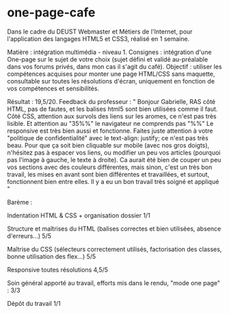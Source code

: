 # one-page-cafe
Dans le cadre du DEUST Webmaster et Métiers de l'Internet, pour l'application des langages HTML5 et CSS3, réalisé en 1 semaine.

Matière : intégration multimédia - niveau 1.
Consignes : intégration d'une One-page sur le sujet de votre choix (sujet défini et validé au-préalable dans vos forums privés, dans mon cas il s'agit du café).
Objectif : utiliser les compétences acquises pour monter une page HTML/CSS sans maquette, consultable sur toutes les résolutions d'écran, uniquement en fonction de vos compétences et sensibilités.

Résultat : 19,5/20.
Feedback du professeur :
" Bonjour Gabrielle, 
RAS côté HTML, pas de fautes, et les balises html5 sont bien utilisées comme il faut.
Côté CSS, attention aux survols des liens sur les aromes, ce n'est pas très lisible. Et attention au "35%%" le navigateur ne comprends pas "%%" 
Le responsive est très bien aussi et fonctionne. Faites juste attention à votre "politique de confidentialité" avec le text-align: justify; ce n'est pas très beau. Pour que ça soit bien cliquable sur mobile (avec nos gros doigts), n'hésitez pas à espacer vos liens, ou modifier un peu vos articles (pourquoi pas l'image à gauche, le texte à droite).
Ca aurait été bien de couper un peu vos sections avec des couleurs différentes, mais sinon, c'est un très bon travail, les mises en avant sont bien différentes et travaillées, et surtout, fonctionnent bien entre elles. Il y a eu un bon travail très soigné et appliqué "

Barème :

Indentation HTML & CSS + organisation dossier 1/1 

Structure et maîtrises du HTML (balises correctes et bien utilisées, absence d'erreurs...) 5/5 

Maîtrise du CSS (sélecteurs correctement utilisés, factorisation des classes, bonne utilisation des flex...) 5/5

Responsive toutes résolutions 4,5/5

Soin général apporté au travail, efforts mis dans le rendu, "mode one page" : 3/3

Dépôt du travail 1/1 
